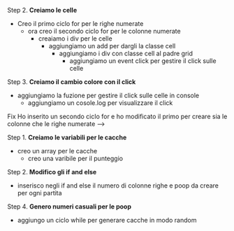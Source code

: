 
<!-- ### Creazione della Griglia

Step 1. **Creiamo la griglia** 
  - Creiamo la funzione gridCreate per formare le righe e le collone del nostro   campo fiorito.
        - aggiungiamo una variabile per il container e andiamo a recuperare l'id del div  

<!-- Step 2. **Creiamo le celle**
  - Utilizziamo una variabile per creare le celle 10x10
    - creiamo un ciclo for per fare  il calcolo
        - creaiamo i div per le celle
            - aggiungiamo un add per dargli la classe cell
                - aggiungiamo i div con classe cell al padre grid
                    - aggiungiamo un event click per gestire il click sulle celle -->


Step 2. **Creiamo le celle**
  - Creo il primo ciclo for per le righe numerate
    - ora creo il secondo ciclo for per le colonne numerate
       - creaiamo i div per le celle
            - aggiungiamo un add per dargli la classe cell
                - aggiungiamo i div con classe cell al padre grid
                    - aggiungiamo un event click per gestire il click sulle celle 


Step 3. **Creiamo il cambio colore con il click**
  - aggiungiamo la fuzione per gestire il click sulle celle in console
    - aggiungiamo un cosole.log per visualizzare il click



Fix
Ho inserito un secondo ciclo for e ho modificato il primo per creare sia le colonne
che le righe numerate 
 -->


 Step 1. **Creiamo le variabili per le cacche**
   - creo un array per le cacche
       - creo una varibile per il punteggio  

Step 2. **Modifico gli if and else**
  - inserisco negli if and else il numero di colonne righe e poop da creare per ogni partita 

Step 4. **Genero numeri casuali per le poop**
  - aggiungo un ciclo while per generare cacche in modo random